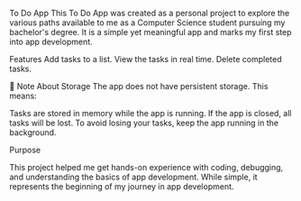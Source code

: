 To Do App
This To Do App was created as a personal project to explore the various paths available to me as a Computer Science student pursuing my bachelor's degree. It is a simple yet meaningful app and marks my first step into app development.

Features
Add tasks to a list.
View the tasks in real time.
Delete completed tasks.

🚨 Note About Storage
The app does not have persistent storage. This means:

Tasks are stored in memory while the app is running.
If the app is closed, all tasks will be lost.
To avoid losing your tasks, keep the app running in the background.

Purpose

This project helped me get hands-on experience with coding, debugging, and understanding the basics of app development. While simple, it represents the beginning of my journey in app development.

